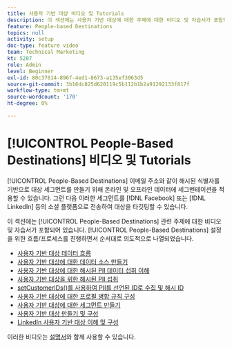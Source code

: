 ```yaml
---
title: 사용자 기반 대상 비디오 및 Tutorials
description: 이 섹션에는 사용자 기반 대상에 대한 주제에 대한 비디오 및 자습서가 포함되어 있습니다.
feature: People-based Destinations
topics: null
activity: setup
doc-type: feature video
team: Technical Marketing
kt: 5207
role: Admin
level: Beginner
exl-id: 80c37014-896f-4ed1-8673-a135ef3063d5
source-git-commit: 3b16dc825d620119c5b112b1b2a91292133f817f
workflow-type: tm+mt
source-wordcount: '170'
ht-degree: 0%

---
```


# [!UICONTROL People-Based Destinations] 비디오 및 Tutorials

[!UICONTROL People-Based Destinations] 이메일 주소와 같이 해시된 식별자를 기반으로 대상 세그먼트를 만들기 위해 온라인 및 오프라인 데이터에 세그멘테이션을 적용할 수 있습니다. 그런 다음 이러한 세그먼트를 [!DNL Facebook] 또는 [!DNL LinkedIn] 등의 소셜 플랫폼으로 전송하여 대상을 타깃팅할 수 있습니다.

이 섹션에는 [!UICONTROL People-Based Destinations] 관련 주제에 대한 비디오 및 자습서가 포함되어 있습니다. [!UICONTROL People-Based Destinations] 설정을 위한 흐름/프로세스를 진행하면서 순서대로 의도적으로 나열되었습니다.

* [사용자 기반 대상 데이터 흐름](people-based-destinations-data-flow.md)
* [사용자 기반 대상에 대한 데이터 소스 만들기](creating-a-data-source-for-people-based-destinations.md)
* [사용자 기반 대상에 대한 해시된 PII 데이터 섭취 이해](understanding-hashed-pii-data-ingestion-for-people-based-destinations.md)
* [사용자 기반 대상을 위한 해시된 PII 섭취](ingesting-hashed-pii-for-people-based-destinations.md)
* [setCustomerIDs()를 사용하여 PII를 선언된 ID로 수집 및 해시 ID](using-setcustomerids-to-ingest-and-hash-pii-as-a-declared-id.md)
* [사용자 기반 대상에 대한 프로필 병합 규칙 구성](configuring-profile-merge-rules-for-people-based-destinations.md)
* [사용자 기반 대상에 대한 세그먼트 만들기](creating-segments-for-people-based-destinations.md)
* [사용자 기반 대상 만들기 및 구성](create-and-configure-people-based-destinations.md)
* [LinkedIn 사용자 기반 대상 이해 및 구성](understanding-and-configuring-the-linkedin-pbd.md)

이러한 비디오는 [설명서](https://docs.adobe.com/content/help/en/audience-manager/user-guide/features/destinations/people-based/people-based-destinations-overview.html)와 함께 사용할 수 있습니다.
